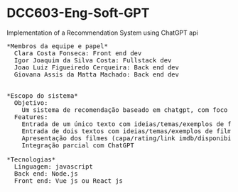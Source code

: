 # DCC603-Eng-Soft-GPT
Implementation of a Recommendation System using ChatGPT api
<pre>
*Membros da equipe e papel*
  Clara Costa Fonseca: Front end dev
  Igor Joaquim da Silva Costa: Fullstack dev
  Joao Luiz Figueiredo Cerqueira: Back end dev
  Giovana Assis da Matta Machado: Back end dev


*Escopo do sistema*
  Objetivo: 
    Um sistema de recomendação baseado em chatgpt, com foco em filmes. O usuário apresenta um ou dois textos relatando qual tipo de filme ele quer assistir e o sistema retorna uma lista de recomendações.
  Features: 
    Entrada de um único texto com ideias/temas/exemplos de filme e geração automática de recomendação.
    Entrada de dois textos com ideias/temas/exemplos de filme e recomendação de filmes que concordam com os dois textos.
    Apresentação dos filmes (capa/rating/link imdb/disponibilidade em streaming) focada em UX
    Integração parcial com ChatGPT

*Tecnologias*
  Linguagem: javascript
  Back end: Node.js
  Front end: Vue js ou React js
</pre>
